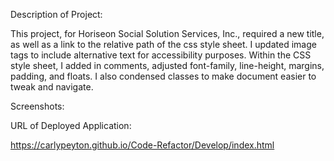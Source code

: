 Description of Project:

This project, for Horiseon Social Solution Services, Inc., required a new title, as well as a link to the relative path of the css style sheet. I updated image tags to include alternative text for accessibility purposes. Within the CSS style sheet, I added in comments, adjusted font-family, line-height, margins, padding, and floats. I also condensed classes to make document easier to tweak and navigate. 

Screenshots:


URL of Deployed Application:

https://carlypeyton.github.io/Code-Refactor/Develop/index.html
